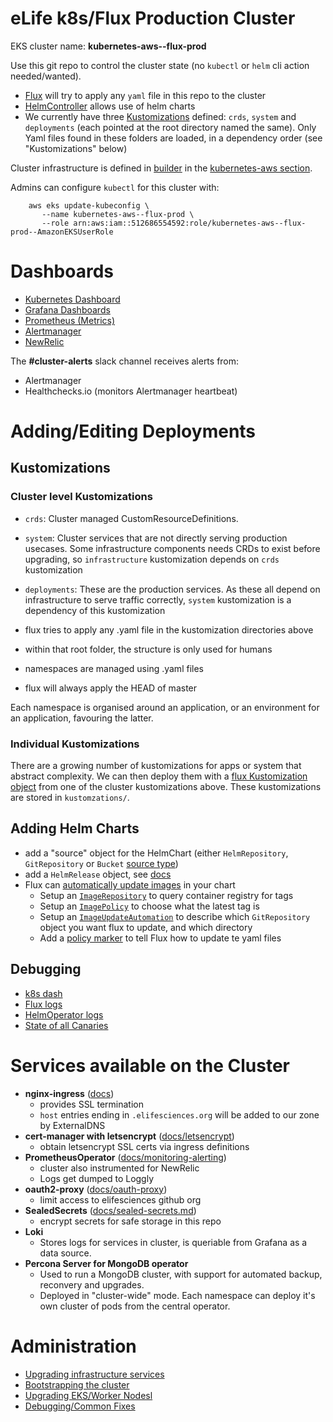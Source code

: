 # eLife k8s/Flux Production Cluster

EKS cluster name: __kubernetes-aws--flux-prod__

Use this git repo to control the cluster state (no `kubectl` or `helm`
cli action needed/wanted).

-   [Flux](https://fluxcd.io/docs/) will try to apply any `yaml` file in
    this repo to the cluster
-   [HelmController](https://fluxcd.io/docs/components/helm/) allows
    use of helm charts
-   We currently have three [Kustomizations](https://fluxcd.io/docs/components/kustomize/) defined: `crds`, `system` and `deployments` (each pointed at the root directory named the same). Only Yaml files found in these folders are loaded, in a dependency order (see "Kustomizations" below)


Cluster infrastructure is defined in [builder](https://github.com/elifesciences/builder) in the [kubernetes-aws section](https://github.com/elifesciences/builder/blob/52d3c002d1246910243a44e88c7d94d26052e104/projects/elife.yaml#L1999).

Admins can configure `kubectl` for this cluster with:

        aws eks update-kubeconfig \
           --name kubernetes-aws--flux-prod \
           --role arn:aws:iam::512686554592:role/kubernetes-aws--flux-prod--AmazonEKSUserRole

Dashboards
==========

- [Kubernetes Dashboard](https://k8s-dashboard.elifesciences.org)
- [Grafana Dashboards](https://grafana.elifesciences.org/dashboards)
- [Prometheus (Metrics)](https://prometheus.elifesciences.org)
- [Alertmanager](https://alertmanager.elifesciences.org)
- [NewRelic](https://one.newrelic.com/launcher/nr1-core.explorer?pane=eyJuZXJkbGV0SWQiOiJlbnRpdHktb3ZlcnZpZXctbmVyZGxldHMuazhzLWNsdXN0ZXItb3ZlcnZpZXctZGFzaGJvYXJkIiwiZW50aXR5SWQiOiJNVFExTVRRMU1YeEpUa1pTUVh4T1FYdzBOREE1TURnd09ESXlOVGMyT0RjeE5UUTUifQ==&sidebars[0]=eyJuZXJkbGV0SWQiOiJucjEtY29yZS5hY3Rpb25zIiwiZW50aXR5SWQiOiJNVFExTVRRMU1YeEpUa1pTUVh4T1FYdzBOREE1TURnd09ESXlOVGMyT0RjeE5UUTUiLCJzZWxlY3RlZE5lcmRsZXQiOnsibmVyZGxldElkIjoiZW50aXR5LW92ZXJ2aWV3LW5lcmRsZXRzLms4cy1jbHVzdGVyLW92ZXJ2aWV3LWRhc2hib2FyZCJ9fQ==&platform[timeRange][duration]=1800000&platform[$isFallbackTimeRange]=true)

The __#cluster-alerts__ slack channel receives alerts from:

- Alertmanager
- Healthchecks.io (monitors Alertmanager heartbeat)

Adding/Editing Deployments
==========================

Kustomizations
--------------

### Cluster level Kustomizations

- `crds`: Cluster managed CustomResourceDefinitions.
- `system`: Cluster services that are not directly serving production usecases. Some infrastructure components needs CRDs to exist before upgrading, so `infrastructure` kustomization depends on `crds` kustomization
- `deployments`: These are the production services. As these all depend on infrastructure to serve traffic correctly, `system` kustomization is a dependency of this kustomization


- flux tries to apply any .yaml file in the kustomization directories above
- within that root folder, the structure is only used for humans
- namespaces are managed using .yaml files
- flux will always apply the HEAD of master

Each namespace is organised around an application, or an environment for an application, favouring the latter.

### Individual Kustomizations

There are a growing number of kustomizations for apps or system that abstract complexity. We can then deploy them with a [flux Kustomization object](https://fluxcd.io/flux/components/kustomize/kustomization/) from one of the cluster kustomizations above. These kustomizations are stored in `kustomzations/`.

Adding Helm Charts
------------------

-   add a "source" object for the HelmChart (either `HelmRepository`, `GitRepository` or `Bucket` [source type](https://fluxcd.io/docs/components/source/))
-   add a `HelmRelease` object, see
    [docs](https://fluxcd.io/docs/components/helm/helmreleases/)
-   Flux can [automatically update
    images](https://docs.fluxcd.io/en/1.19.0/references/helm-operator-integration/)
    in your chart
    -   Setup an [`ImageRepository`](https://fluxcd.io/docs/components/image/imagerepositories/) to query container registry for tags
    -   Setup an [`ImagePolicy`](https://fluxcd.io/docs/components/image/imagepolicies/) to choose what the latest tag is
    -   Setup an [`ImageUpdateAutomation`](https://fluxcd.io/docs/components/image/imageupdateautomations/) to describe which `GitRepository` object you want flux to update, and which directory
    -   Add a [policy marker](https://fluxcd.io/docs/guides/image-update/#configure-image-update-for-custom-resources) to tell Flux how to update te yaml files

Debugging
--------
- [k8s dash](https://k8s-dashboard.elifesciences.org/clusters/local)
- [Flux logs](https://k8s-dashboard.elifesciences.org/clusters/local/namespaces/flux/deployments/flux/logs)
- [HelmOperator logs](https://k8s-dashboard.elifesciences.org/clusters/local/namespaces/flux/deployments/helm-operator/logs)
- [State of all Canaries](https://k8s-dashboard.elifesciences.org/clusters/local/namespaces/_all/canaries?)

Services available on the Cluster
=================================

- __nginx-ingress__ ([docs](https://kubernetes.github.io/ingress-nginx/))
  - provides SSL termination
  - `host` entries ending in `.elifesciences.org` will be added to our zone by ExternalDNS
- __cert-manager with letsencrypt__ ([docs/letsencrypt](docs/letsencrypt.md))
  - obtain letsencrypt SSL certs via ingress definitions
- __PrometheusOperator__ ([docs/monitoring-alerting](docs/monitoring-alerting.md))
  - cluster also instrumented for NewRelic
  - Logs get dumped to Loggly
- __oauth2-proxy__  ([docs/oauth-proxy](docs/oauth-proxy.md))
  - limit access to elifesciences github org
- __SealedSecrets__ ([docs/sealed-secrets.md](docs/sealed-secrets.md))
  - encrypt secrets for safe storage in this repo
- __Loki__
  - Stores logs for services in cluster, is queriable from Grafana as a data source.
- __Percona Server for MongoDB operator__
  - Used to run a MongoDB cluster, with support for automated backup, reconvery and upgrades.
  - Deployed in "cluster-wide" mode. Each namespace can deploy it's own cluster of pods from the central operator.

Administration
==============

- [Upgrading infrastructure services](docs/infra-updates.md)
- [Bootstrapping the cluster](docs/bootstrapping.md)
- [Upgrading EKS/Worker Nodesl](docs/upgrading-eks.md)
- [Debugging/Common Fixes](docs/admin-notes.md)
